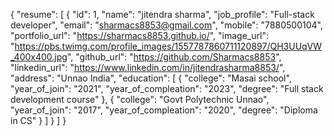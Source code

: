 {
  "resume": [
    {
      "id": 1,
      "name": "jitendra sharma",
      "job_profile": "Full-stack developer",
      "email": "sharmacs8853@gmail.com",
      "mobile": "7880500104",
      "portfolio_url": "https://sharmacs8853.github.io/",
      "image_url": "https://pbs.twimg.com/profile_images/1557787860711120897/QH3UUqVW_400x400.jpg",
      "github_url": "https://github.com/Sharmacs8853",
      "linkedin_url": "https://www.linkedin.com/in/jitendrasharma8853/",
      "address": "Unnao India",
      "education": [
        {
          "college": "Masai school",
          "year_of_join": "2021",
          "year_of_compleation": "2023",
          "degree": "Full stack development course"
        },
        {
          "college": "Govt Polytechnic Unnao",
          "year_of_join": "2017",
          "year_of_compleation": "2020",
          "degree": "Diploma in CS"
        }
      ]
    }
  ]
}